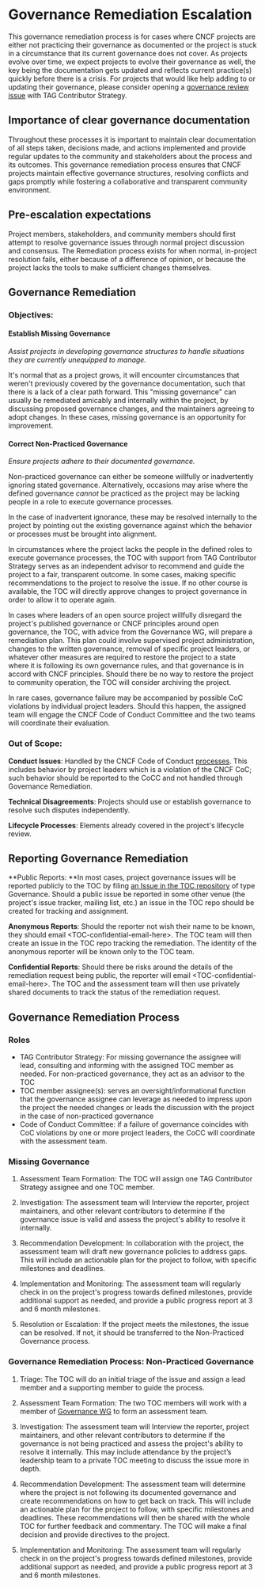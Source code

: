# Governance Remediation Escalation 

This governance remediation process is for cases where CNCF projects are either not practicing their governance as documented or the project is stuck in a circumstance that its current governance does not cover. As projects evolve over time, we expect projects to evolve their governance as well, the key being the documentation gets updated and reflects current practice(s) quickly before there is a crisis. For projects that would like help adding to or updating their governance, please consider opening a [governance review issue](https://github.com/cncf/tag-contributor-strategy/issues/new?assignees=jberkus%2Caliok%2Cgeekygirldawn&labels=wg%2Fgovernance&projects=&template=governance-review-request.yaml&title=%5BGovernance+Review%5D%3A+PROJECT+NAME) with TAG Contributor Strategy.

## Importance of clear governance documentation

Throughout these processes it is important to maintain clear documentation of all steps taken, decisions made, and actions implemented and provide regular updates to the community and stakeholders about the process and its outcomes. This governance remediation process ensures that CNCF projects maintain effective governance structures, resolving conflicts and gaps promptly while fostering a collaborative and transparent community environment.

## Pre-escalation expectations

Project members, stakeholders, and community members should first attempt to resolve governance issues through normal project discussion and consensus. The Remediation process exists for when normal, in-project resolution fails, either because of a difference of opinion, or because the project lacks the tools to make sufficient changes themselves.

## Governance Remediation

### Objectives:

#### Establish Missing Governance 

_Assist projects in developing governance structures to handle situations they are currently unequipped to manage._

It's normal that as a project grows, it will encounter circumstances that weren't previously covered by the governance documentation, such that there is a lack of a clear path forward. This "missing governance" can usually be remediated amicably and internally within the project, by discussing proposed governance changes, and the maintainers agreeing to adopt changes. In these cases, missing governance is an opportunity for improvement. 

#### Correct Non-Practiced Governance 

_Ensure projects adhere to their documented governance._

Non-practiced governance can either be someone willfully or inadvertently ignoring stated governance. Alternatively, occasions may arise where the defined governance _cannot_ be practiced as the project may be lacking people in a role to execute governance processes.

In the case of inadvertent ignorance, these may be resolved internally to the project by pointing out the existing governance against which the behavior or processes must be brought into alignment. 

In circumstances where the project lacks the people in the defined roles to execute governance processes, the TOC with support from TAG Contributor Strategy serves as an independent advisor to recommend and guide the project to a fair, transparent outcome. In some cases, making specific recommendations to the project to resolve the issue.  If no other course is available, the TOC will directly approve changes to project governance in order to allow it to operate again.

In cases where leaders of an open source project willfully disregard the project's published governance or CNCF principles around open governance, the TOC, with advice from the Governance WG, will prepare a remediation plan. This plan could involve supervised project administration, changes to the written governance, removal of specific project leaders, or whatever other measures are required to restore the project to a state where it is following its own governance rules, and that governance is in accord with CNCF principles. Should there be no way to restore the project to community operation, the TOC will consider archiving the project.

In rare cases, governance failure may be accompanied by possible CoC violations by individual project leaders. Should this happen, the assigned team will engage the CNCF Code of Conduct Committee and the two teams will coordinate their evaluation.

### Out of Scope:

**Conduct Issues**: Handled by the CNCF Code of Conduct [processes](https://github.com/cncf/foundation/blob/main/code-of-conduct.md#reporting). This includes behavior by project leaders which is a violation of the CNCF CoC; such behavior should be reported to the CoCC and not handled through Governance Remediation.

**Technical Disagreements**: Projects should use or establish governance to resolve such disputes independently.

**Lifecycle Processes**: Elements already covered in the project's lifecycle review.

## Reporting Governance Remediation

**Public Reports: **In most cases, project governance issues will be reported publicly to the TOC by filing [an Issue in the TOC repository](https://github.com/cncf/toc/issues) of type Governance. Should a public issue be reported in some other venue (the project's issue tracker, mailing list, etc.) an issue in the TOC repo should be created for tracking and assignment.

**Anonymous Reports**: Should the reporter not wish their name to be known, they should email &lt;TOC-confidential-email-here>.  The TOC team will then create an issue in the TOC repo tracking the remediation. The identity of the anonymous reporter will be known only to the TOC team.

**Confidential Reports**: Should there be risks around the details of the remediation request being public, the reporter will email &lt;TOC-confidential-email-here>.  The TOC and the assessment team will then use privately shared documents to track the status of the remediation request.

## Governance Remediation Process

### Roles

* TAG Contributor Strategy: For missing governance the assignee will lead, consulting and informing with the assigned TOC member as needed. For non-practiced governance, they act as an advisor to the TOC
* TOC member assignee(s): serves an oversight/informational function that the governance assignee can leverage as needed to impress upon the project the needed changes or leads the discussion with the project in the case of non-practiced governance
* Code of Conduct Committee: if a failure of governance coincides with CoC violations by one or more project leaders, the CoCC will coordinate with the assessment team.

### Missing Governance

1. Assessment Team Formation: The TOC will assign one TAG Contributor Strategy assignee and one TOC member.

2. Investigation: The assessment team will Interview the reporter, project maintainers, and other relevant contributors to determine if the governance issue is valid and assess the project's ability to resolve it internally.

3. Recommendation Development: In collaboration with the project, the assessment team will draft new governance policies to address gaps. This will include an actionable plan for the project to follow, with specific milestones and deadlines.

4. Implementation and Monitoring: The assessment team will regularly check in on the project's progress towards defined milestones, provide additional support as needed, and provide a public progress report at 3 and 6 month milestones.

5. Resolution or Escalation: If the project meets the milestones, the issue can be resolved. If not, it should be transferred to the Non-Practiced Governance process.

### Governance Remediation Process: Non-Practiced Governance

1. Triage: The TOC will do an initial triage of the issue and assign a lead member and a supporting member to guide the process.

2. Assessment Team Formation: The two TOC members will work with a member of [Governance WG](https://contribute.cncf.io/about/governance/) to form an assessment team.

3. Investigation: The assessment team will Interview the reporter, project maintainers, and other relevant contributors to determine if the governance is not being practiced and assess the project's ability to resolve it internally. This may include attendance by the project’s leadership team to a private TOC meeting to discuss the issue more in depth.

4. Recommendation Development: The assessment team will determine where the project is not following its documented governance and create recommendations on how to get back on track. This will include an actionable plan for the project to follow, with specific milestones and deadlines. These recommendations will then be shared with the whole TOC for further feedback and commentary. The TOC will make a final decision and provide directives to the project.

5. Implementation and Monitoring: The assessment team will regularly check in on the project's progress towards defined milestones, provide additional support as needed, and provide a public progress report at 3 and 6 month milestones.
